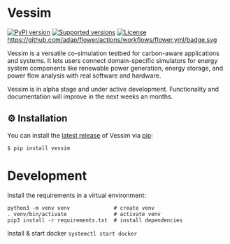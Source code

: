 # Vessim

[![PyPI version](https://img.shields.io/pypi/v/vessim.svg?color=52c72b)](https://pypi.org/project/vessim/) [![Supported versions](https://img.shields.io/pypi/pyversions/vessim.svg)](https://pypi.org/project/vessim/) [![License](https://img.shields.io/pypi/l/vessim.svg)](https://pypi.org/project/vessim/)
https://github.com/adap/flower/actions/workflows/flower.yml/badge.svg

Vessim is a versatile co-simulation testbed for carbon-aware applications and systems.
It lets users connect domain-specific simulators for energy system components like renewable power generation, 
energy storage, and power flow analysis with real software and hardware.

Vessim is in alpha stage and under active development.
Functionality and documentation will improve in the next weeks an months.


## ⚙️ Installation

You can install the [latest release](https://pypi.org/project/vessim/) of Vessim via [pip](https://pip.pypa.io/en/stable/quickstart/):

```
$ pip install vessim
```





# Development

Install the requirements in a virtual environment:

```
python3 -m venv venv              # create venv
. venv/bin/activate               # activate venv
pip3 install -r requirements.txt  # install dependencies
```

Install & start docker `systemctl start docker`
